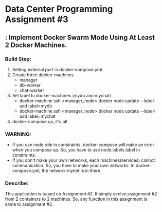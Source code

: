 # Data Center Programming Assignment #3

## : Implement Docker Swarm Mode Using At Least 2 Docker Machines.

### Build Step:

1. Setting external port in docker-compose.yml
2. Create three docker-machines 
   - manager
   - db-worker
   - chat-worker
3. Set label to docker-machines (mydb and mychat)
   - docker-machine ssh <manager_node> docker node update --label-add label=mydb
   - docker-machine ssh <manager_node> docker node update --label-add label=mychat
4. docker-compose up, it's all

### WARNING:

- If you use node.role in constraints, docker-compose will make an error when you compose up. So, you have to use node.labels.label in constraints.
- If you don't make your own networks, each machines(services) cannot communication. So, you have to make your own networks. In docker-compose.yml, the network mynet is in there.

### Describe:

This application is based on Assignment #2. It simply evolve assignment #2 from 2 containers to 2 machines. So, any function in this assignment is same to assignment #2.